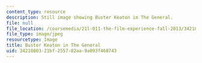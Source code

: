 ```yaml
---
content_type: resource
description: Still image showing Buster Keaton in The General.
file: null
file_location: /coursemedia/21l-011-the-film-experience-fall-2013/3421880321bf255782aa9a093f468743_buster2.jpg
file_type: image/jpeg
resourcetype: Image
title: Buster Keaton in The General
uid: 34218803-21bf-2557-82aa-9a093f468743
---
```

